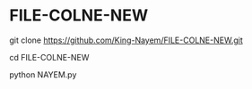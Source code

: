 
# FILE-COLNE-NEW

git clone https://github.com/King-Nayem/FILE-COLNE-NEW.git


cd FILE-COLNE-NEW


python NAYEM.py

